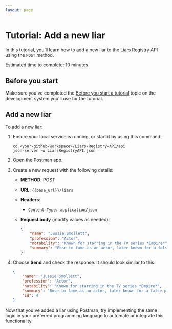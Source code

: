 ```yaml
---
layout: page
---
```


# Tutorial: Add a new liar

In this tutorial, you’ll learn how to add a new liar to the Liars Registry API using the `POST` method.

Estimated time to complete: 10 minutes

## Before you start

Make sure you've completed the [Before you start a tutorial](../before-you-start-a-tutorial.md) topic on the development system you'll use for the tutorial.

## Add a new liar

To add a new liar:

1. Ensure your local service is running, or start it by using this command:

    ```shell
    cd <your-github-workspace>/Liars-Registry-API/api
    json-server -w LiarsRegistryAPI.json
    ```

1. Open the Postman app.
1. Create a new request with the following details:
    * **METHOD**: POST
    * **URL**: `{{base_url}}/liars`
    * **Headers**:
        * `Content-Type: application/json`
    * **Request body** (modify values as needed):

        ```json
        {
            "name": "Jussie Smollett",
            "profession": "Actor",
            "notability": "Known for starring in the TV series *Empire*",
            "summary": "Rose to fame as an actor, later known for a false police report."
        }
        ```

1. Choose **Send** and check the response. It should look similar to this:

    ```json
    {
        "name": "Jussie Smollett",
        "profession": "Actor",
        "notability": "Known for starring in the TV series *Empire*",
        "summary": "Rose to fame as an actor, later known for a false police report.",
        "id": 4
    }
    ```

Now that you've added a liar using Postman, try implementing the same logic in your preferred programming language to automate or integrate this functionality.

